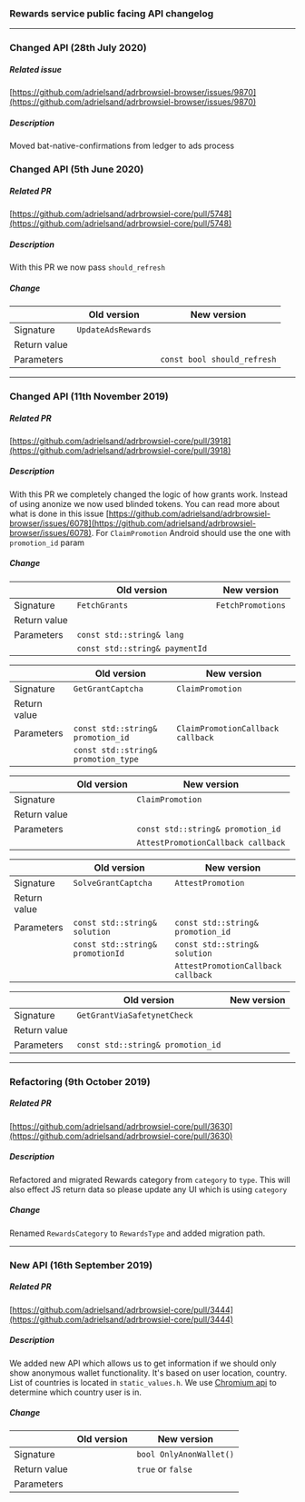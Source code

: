 ### Rewards service public facing API changelog

---

### Changed API (28th July 2020)
##### Related issue
[https://github.com/adrielsand/adrbrowsiel-browser/issues/9870](https://github.com/adrielsand/adrbrowsiel-browser/issues/9870)
##### Description
Moved bat-native-confirmations from ledger to ads process

### Changed API (5th June 2020)
##### Related PR
[https://github.com/adrielsand/adrbrowsiel-core/pull/5748](https://github.com/adrielsand/adrbrowsiel-core/pull/5748)
##### Description
With this PR we now pass `should_refresh`

##### Change

| | Old version | New version |
|---|---|---|
|  Signature    |  `UpdateAdsRewards`  | |
|  Return value | | |
|  Parameters   | | `const bool should_refresh` |

---

### Changed API (11th November 2019)
##### Related PR
[https://github.com/adrielsand/adrbrowsiel-core/pull/3918](https://github.com/adrielsand/adrbrowsiel-core/pull/3918)
##### Description
With this PR we completely changed the logic of how grants work. Instead of using anonize we now used blinded tokens. 
You can read more about what is done in this issue [https://github.com/adrielsand/adrbrowsiel-browser/issues/6078](https://github.com/adrielsand/adrbrowsiel-browser/issues/6078).
For `ClaimPromotion` Android should use the one with `promotion_id` param

##### Change

| | Old version | New version |
|---|---|---|
|  Signature    |  `FetchGrants`  | `FetchPromotions`  |
|  Return value | | |
|  Parameters   | `const std::string& lang`      | |
|               | `const std::string& paymentId` | | 

| | Old version | New version |
|---|---|---|
|  Signature    |  `GetGrantCaptcha`  | `ClaimPromotion`  |
|  Return value | | |
|  Parameters   | `const std::string& promotion_id`   | `ClaimPromotionCallback callback` |
|               | `const std::string& promotion_type` | | 

| | Old version | New version |
|---|---|---|
|  Signature    | | `ClaimPromotion`  |
|  Return value | | |
|  Parameters   | | `const std::string& promotion_id` |
|               | | `AttestPromotionCallback callback` | 

| | Old version | New version |
|---|---|---|
|  Signature    |  `SolveGrantCaptcha`  | `AttestPromotion`  |
|  Return value | | |
|  Parameters   | `const std::string& solution`    | `const std::string& promotion_id` |
|               | `const std::string& promotionId` | `const std::string& solution` | 
|               |                                  | `AttestPromotionCallback callback` | 

| | Old version | New version |
|---|---|---|
|  Signature    |  `GetGrantViaSafetynetCheck`  | |
|  Return value | | |
|  Parameters   | `const std::string& promotion_id` | |

---

### Refactoring (9th October 2019)
##### Related PR

[https://github.com/adrielsand/adrbrowsiel-core/pull/3630](https://github.com/adrielsand/adrbrowsiel-core/pull/3630)

##### Description

Refactored and migrated Rewards category from `category` to `type`. This will also effect JS return data so please update any UI which is using `category`

##### Change

Renamed `RewardsCategory` to `RewardsType` and added migration path.

---

### New API (16th September 2019)
##### Related PR

[https://github.com/adrielsand/adrbrowsiel-core/pull/3444](https://github.com/adrielsand/adrbrowsiel-core/pull/3444)

##### Description

We added new API which allows us to get information if we should only show anonymous wallet functionality.
It's based on user location, country. List of countries is located in `static_values.h`. 
We use [Chromium api](https://cs.chromium.org/chromium/src/components/country_codes/country_codes.h?type=cs&q=GetCountryIDFromPrefs&g=0&l=53)
to determine which country user is in.

##### Change

| | Old version | New version |
|---|---|---|
|  Signature    |    | `bool OnlyAnonWallet()`  |
|  Return value |    | `true` or `false`        |
|  Parameters   |    |                          |
